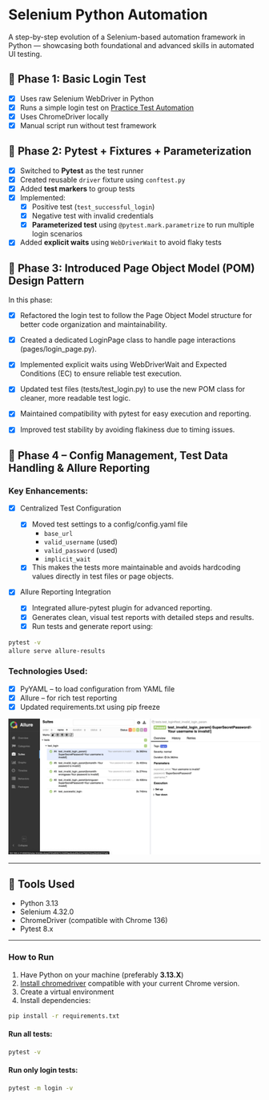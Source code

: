 # Selenium Python Automation

A step-by-step evolution of a Selenium-based automation framework in Python — showcasing both foundational and advanced skills in automated UI testing.

## 🚀 Phase 1: Basic Login Test

- [x] Uses raw Selenium WebDriver in Python
- [x] Runs a simple login test on [Practice Test Automation](https://practicetestautomation.com/practice-test-login/)
- [x] Uses ChromeDriver locally
- [x] Manual script run without test framework

## 🚀 Phase 2: Pytest + Fixtures + Parameterization

- [x] Switched to **Pytest** as the test runner
- [x] Created reusable `driver` fixture using `conftest.py`
- [x] Added **test markers** to group tests
- [x] Implemented:
  - [x] Positive test (`test_successful_login`)
  - [x] Negative test with invalid credentials
  - [x] **Parameterized test** using `@pytest.mark.parametrize` to run multiple login scenarios
- [x] Added **explicit waits** using `WebDriverWait` to avoid flaky tests

## 🚀 Phase 3: Introduced Page Object Model (POM) Design Pattern

In this phase:

- [x] Refactored the login test to follow the Page Object Model structure for better code organization and maintainability.

- [x] Created a dedicated LoginPage class to handle page interactions (pages/login_page.py).

- [x] Implemented explicit waits using WebDriverWait and Expected Conditions (EC) to ensure reliable test execution.

- [x] Updated test files (tests/test_login.py) to use the new POM class for cleaner, more readable test logic.

- [x] Maintained compatibility with pytest for easy execution and reporting.

- [x] Improved test stability by avoiding flakiness due to timing issues.

## 🚀 Phase 4 – Config Management, Test Data Handling & Allure Reporting

### Key Enhancements:

- [x] Centralized Test Configuration

  - [x] Moved test settings to a config/config.yaml file
    - `base_url`
    - `valid_username` (used)
    - `valid_password` (used)
    - `implicit_wait`
  - [x] This makes the tests more maintainable and avoids hardcoding values directly in test files or page objects.

- [x] Allure Reporting Integration
  - [x] Integrated allure-pytest plugin for advanced reporting.
  - [x] Generates clean, visual test reports with detailed steps and results.
  - [x] Run tests and generate report using:

```bash
pytest -v
allure serve allure-results
```

### Technologies Used:

- [x] PyYAML – to load configuration from YAML file
- [x] Allure – for rich test reporting
- [x] Updated requirements.txt using pip freeze

![Allure Report Preview](assets/allure-report-preview.png)

---

## 🔧 Tools Used

- Python 3.13
- Selenium 4.32.0
- ChromeDriver (compatible with Chrome 136)
- Pytest 8.x

---

### How to Run

1. Have Python on your machine (preferably **3.13.X**)
2. [Install chromedriver](https://googlechromelabs.github.io/chrome-for-testing/known-good-versions.json) compatible with your current Chrome version.
3. Create a virtual environment
4. Install dependencies:

```bash
pip install -r requirements.txt
```

#### Run all tests:

```bash
pytest -v
```

#### Run only login tests:

```bash
pytest -m login -v
```
